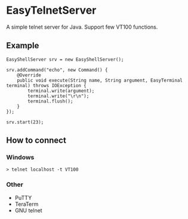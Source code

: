 # EasyTelnetServer

A simple telnet server for Java.
Support few VT100 functions.

## Example

	EasyShellServer srv = new EasyShellServer();
	
	srv.addCommand("echo", new Command() {
		@Override
		public void execute(String name, String argument, EasyTerminal terminal) throws IOException {
			terminal.write(argument);
			terminal.write("\r\n");
			terminal.flush();
		}
	});
	
	srv.start(23);

## How to connect

### Windows

	> telnet localhost -t VT100

### Other

  * PuTTY
  * TeraTerm
  * GNU telnet
